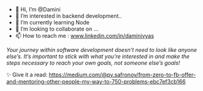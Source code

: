 - 👋 Hi, I’m @Damini
- 👀 I’m interested in backend development..
- 🌱 I’m currently learning Node
- 💞️ I’m looking to collaborate on ...
- 📫 How to reach me : www.linkedin.com/in/daminivyas

_Your journey within software development doesn’t need to look like anyone else’s. It’s important to stick with what you’re interested in and make the steps necessary to reach your own goals, not someone else’s goals!_

✨ Give it a read: https://medium.com/@pv.safronov/from-zero-to-fb-offer-and-mentoring-other-people-my-way-to-750-problems-ebc7ef3cb166



<!---
Damini17/Damini17 is a ✨ special ✨ repository because its `README.md` (this file) appears on your GitHub profile.
You can click the Preview link to take a look at your changes.
--->

